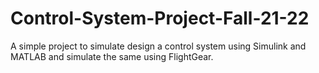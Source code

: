 # Control-System-Project-Fall-21-22
A simple project to simulate design a control system using Simulink and MATLAB and simulate the same using FlightGear.
